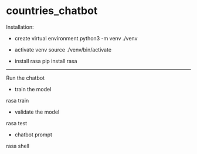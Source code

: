 # countries_chatbot

Installation:

- create virtual environment
 python3 -m venv ./venv

- activate venv
 source ./venv/bin/activate

- install rasa
 pip install rasa

-----------------------------------------------------------------

Run the chatbot

- train the model

 rasa train

- validate the model

 rasa test

- chatbot prompt

 rasa shell


